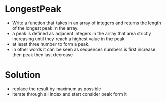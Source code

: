 # LongestPeak
- Write a function that takes in an array of integers and returns the length of the longest peak in the array.
- a peak is defined as adjacent integers in the array that area strictly increasing until they reach a highest value in the peak
- at least three number to form a peak.
- in other words it can be seen as sequences numbers is first increase then peak then last decrease
# Solution
- replace the result by maximum as possible
- iterate through all index and start consider peak form it
